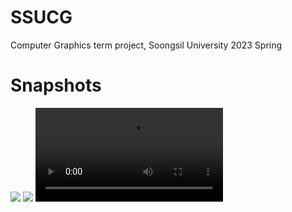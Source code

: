 # SSUCG
Computer Graphics term project, Soongsil University 2023 Spring

# Snapshots
![](https://github.com/tuxedcat/SSUCG/blob/main/submit/1.png)
![](https://github.com/tuxedcat/SSUCG/blob/main/submit/2.png)
![Video](https://github.com/tuxedcat/SSUCG/blob/main/submit/record.mp4)
